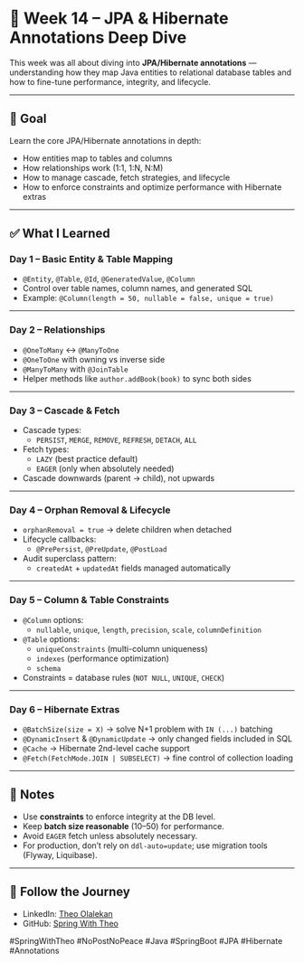 # 🔄 Week 14 – JPA & Hibernate Annotations Deep Dive

This week was all about diving into **JPA/Hibernate annotations** — understanding how they map Java entities to relational database tables and how to fine-tune performance, integrity, and lifecycle.

---

## 🎯 Goal
Learn the core JPA/Hibernate annotations in depth:
- How entities map to tables and columns
- How relationships work (1:1, 1:N, N:M)
- How to manage cascade, fetch strategies, and lifecycle
- How to enforce constraints and optimize performance with Hibernate extras

---

## ✅ What I Learned

### **Day 1 – Basic Entity & Table Mapping**
- `@Entity`, `@Table`, `@Id`, `@GeneratedValue`, `@Column`
- Control over table names, column names, and generated SQL
- Example: `@Column(length = 50, nullable = false, unique = true)`

---

### **Day 2 – Relationships**
- `@OneToMany` ↔ `@ManyToOne`
- `@OneToOne` with owning vs inverse side
- `@ManyToMany` with `@JoinTable`
- Helper methods like `author.addBook(book)` to sync both sides

---

### **Day 3 – Cascade & Fetch**
- Cascade types:
    - `PERSIST`, `MERGE`, `REMOVE`, `REFRESH`, `DETACH`, `ALL`
- Fetch types:
    - `LAZY` (best practice default)
    - `EAGER` (only when absolutely needed)
- Cascade downwards (parent → child), not upwards

---

### **Day 4 – Orphan Removal & Lifecycle**
- `orphanRemoval = true` → delete children when detached
- Lifecycle callbacks:
    - `@PrePersist`, `@PreUpdate`, `@PostLoad`
- Audit superclass pattern:
    - `createdAt` + `updatedAt` fields managed automatically

---

### **Day 5 – Column & Table Constraints**
- `@Column` options:
    - `nullable`, `unique`, `length`, `precision`, `scale`, `columnDefinition`
- `@Table` options:
    - `uniqueConstraints` (multi-column uniqueness)
    - `indexes` (performance optimization)
    - `schema`
- Constraints = database rules (`NOT NULL`, `UNIQUE`, `CHECK`)

---

### **Day 6 – Hibernate Extras**
- `@BatchSize(size = X)` → solve N+1 problem with `IN (...)` batching
- `@DynamicInsert` & `@DynamicUpdate` → only changed fields included in SQL
- `@Cache` → Hibernate 2nd-level cache support
- `@Fetch(FetchMode.JOIN | SUBSELECT)` → fine control of collection loading

---

## 📝 Notes
- Use **constraints** to enforce integrity at the DB level.
- Keep **batch size reasonable** (10–50) for performance.
- Avoid `EAGER` fetch unless absolutely necessary.
- For production, don’t rely on `ddl-auto=update`; use migration tools (Flyway, Liquibase).

---

## 🔗 Follow the Journey
- LinkedIn: [Theo Olalekan](https://www.linkedin.com/in/theo-olalekan)
- GitHub: [Spring With Theo](https://github.com/TheoLekan/SpringWithTheo)

#SpringWithTheo #NoPostNoPeace #Java #SpringBoot #JPA #Hibernate #Annotations